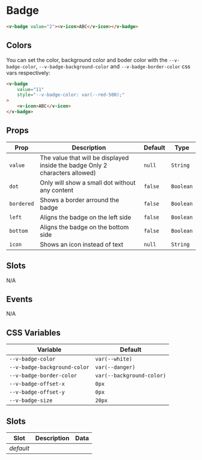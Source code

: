 # Badge

```html
<v-badge value="2"><v-icon>ABC</v-icon></v-badge>
```

## Colors

You can set the color, background color and boder color with the `--v-badge-color`, `--v-badge-background-color` and `--v-badge-border-color` css vars respectively:

```html
<v-badge
	value="11"
	style="--v-badge-color: var(--red-500);"
>
	<v-icon>ABC</v-icon>
</v-badge>
```

## Props
| Prop       | Description                                                                  | Default | Type      |
|------------|------------------------------------------------------------------------------|---------|-----------|
| `value`    | The value that will be displayed inside the badge Only 2 characters allowed) | `null`  | `String`  |
| `dot`      | Only will show a small dot without any content                               | `false` | `Boolean` |
| `bordered` | Shows a border arround the badge                                             | `false` | `Boolean` |
| `left`     | Aligns the badge on the left side                                            | `false` | `Boolean` |
| `bottom`   | Aligns the badge on the bottom side                                          | `false` | `Boolean` |
| `icon`     | Shows an icon instead of text                                                | `null`  | `String`  |

## Slots
N/A

## Events
N/A

## CSS Variables
| Variable                     | Default                   |
|------------------------------|---------------------------|
| `--v-badge-color`            | `var(--white)`            |
| `--v-badge-background-color` | `var(--danger)`           |
| `--v-badge-border-color`     | `var(--background-color)` |
| `--v-badge-offset-x`         | `0px`                     |
| `--v-badge-offset-y`         | `0px`                     |
| `--v-badge-size`             | `20px`                    |

## Slots
| Slot      | Description | Data |
|-----------|-------------|------|
| _default_ |             |      |
